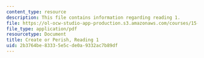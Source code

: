 ```yaml
---
content_type: resource
description: This file contains information regarding reading 1.
file: https://ol-ocw-studio-app-production.s3.amazonaws.com/courses/15-628j-patents-copyrights-and-the-law-of-intellectual-property-spring-2013/2b3764be83335e5cde0a9332ac7b89df_MIT15_628JS13_read01.pdf
file_type: application/pdf
resourcetype: Document
title: Create or Perish, Reading 1
uid: 2b3764be-8333-5e5c-de0a-9332ac7b89df
---
```

